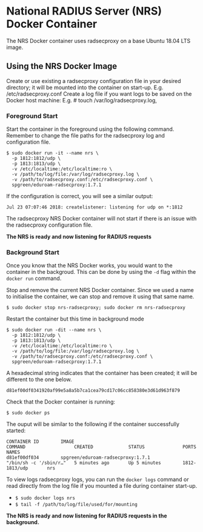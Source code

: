 # National RADIUS Server (NRS) Docker Container

The NRS Docker container uses radsecproxy on a base Ubuntu 18.04 LTS image.

## Using the NRS Docker Image

Create or use existing a radsecproxy configuration file in your desired directory; it will be mounted into the container on start-up. E.g. /etc/radsecproxy.conf
Create a log file if you want logs to be saved on the Docker host machine: E.g. # touch /var/log/radsecproxy.log,

### Foreground Start
Start the container in the foreground using the following command. Remember to change the file paths for the radsecproxy log and configuration file.

    $ sudo docker run -it --name nrs \
      -p 1812:1812/udp \
      -p 1813:1813/udp \
      -v /etc/localtime:/etc/localtime:ro \
      -v /path/to/log/file:/var/log/radsecproxy.log \ 
      -v /path/to/radsecproxy.conf:/etc/radsecproxy.conf \
      spgreen/eduroam-radsecproxy:1.7.1
      
If the configuration is correct, you will see a similar output:

    Jul 23 07:07:46 2018: createlistener: listening for udp on *:1812
    
The radsecproxy NRS Docker container will not start if there is an issue with the radsecproxy configuration file.

**The NRS is ready and now listening for RADIUS requests**

### Background Start

Once you know that the NRS Docker works, you would want to the container in the backgroud. This can be done by using the ```-d``` flag within the ```docker run``` command.

Stop and remove the current NRS Docker container. Since we used a name to initialise the container, we can stop and remove it using that same name. 

    $ sudo docker stop nrs-radsecproxy; sudo docker rm nrs-radsecproxy

Restart the container but this time in background mode

```
$ sudo docker run -dit --name nrs \
  -p 1812:1812/udp \
  -p 1813:1813/udp \
  -v /etc/localtime:/etc/localtime:ro \
  -v /path/to/log/file:/var/log/radsecproxy.log \ 
  -v /path/to/radsecproxy.conf:/etc/radsecproxy.conf \
  spgreen/eduroam-radsecproxy:1.7.1
```
A hexadecimal string indicates that the container has been created; it will be different to the one below.
```
d81ef00df0341920af99e5a8a5b7ca1cea79cd17c06cc858380e3d61d963f879
```

Check that the Docker container is running:
```
$ sudo docker ps
```
The ouput will be similar to the following if the container successfully started:
```
CONTAINER ID        IMAGE                                           COMMAND                  CREATED             STATUS              PORTS               NAMES
d81ef00df034        spgreen/eduroam-radsecproxy:1.7.1               "/bin/sh -c '/sbin/r…"   5 minutes ago       Up 5 minutes        1812-1813/udp       nrs
```

To view logs radsecproxy logs, you can run the ```docker logs``` command or read directly from the log file if you mounted a file during container start-up.

- ```$ sudo docker logs nrs```
- ```$ tail -f /path/to/log/file/used/for/mounting```

**The NRS is ready and now listening for RADIUS requests in the background.**
